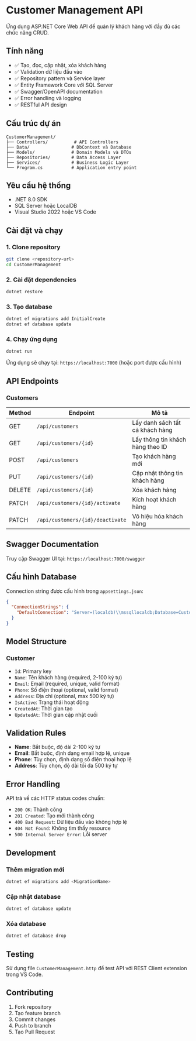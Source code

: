 # Customer Management API

Ứng dụng ASP.NET Core Web API để quản lý khách hàng với đầy đủ các chức năng CRUD.

## Tính năng

- ✅ Tạo, đọc, cập nhật, xóa khách hàng
- ✅ Validation dữ liệu đầu vào
- ✅ Repository pattern và Service layer
- ✅ Entity Framework Core với SQL Server
- ✅ Swagger/OpenAPI documentation
- ✅ Error handling và logging
- ✅ RESTful API design

## Cấu trúc dự án

```
CustomerManagement/
├── Controllers/          # API Controllers
├── Data/                # DbContext và Database
├── Models/              # Domain Models và DTOs
├── Repositories/        # Data Access Layer
├── Services/            # Business Logic Layer
└── Program.cs           # Application entry point
```

## Yêu cầu hệ thống

- .NET 8.0 SDK
- SQL Server hoặc LocalDB
- Visual Studio 2022 hoặc VS Code

## Cài đặt và chạy

### 1. Clone repository
```bash
git clone <repository-url>
cd CustomerManagement
```

### 2. Cài đặt dependencies
```bash
dotnet restore
```

### 3. Tạo database
```bash
dotnet ef migrations add InitialCreate
dotnet ef database update
```

### 4. Chạy ứng dụng
```bash
dotnet run
```

Ứng dụng sẽ chạy tại: `https://localhost:7000` (hoặc port được cấu hình)

## API Endpoints

### Customers

| Method | Endpoint | Mô tả |
|--------|----------|-------|
| GET | `/api/customers` | Lấy danh sách tất cả khách hàng |
| GET | `/api/customers/{id}` | Lấy thông tin khách hàng theo ID |
| POST | `/api/customers` | Tạo khách hàng mới |
| PUT | `/api/customers/{id}` | Cập nhật thông tin khách hàng |
| DELETE | `/api/customers/{id}` | Xóa khách hàng |
| PATCH | `/api/customers/{id}/activate` | Kích hoạt khách hàng |
| PATCH | `/api/customers/{id}/deactivate` | Vô hiệu hóa khách hàng |

## Swagger Documentation

Truy cập Swagger UI tại: `https://localhost:7000/swagger`

## Cấu hình Database

Connection string được cấu hình trong `appsettings.json`:

```json
{
  "ConnectionStrings": {
    "DefaultConnection": "Server=(localdb)\\mssqllocaldb;Database=CustomerManagementDb;Trusted_Connection=true;MultipleActiveResultSets=true"
  }
}
```

## Model Structure

### Customer
- `Id`: Primary key
- `Name`: Tên khách hàng (required, 2-100 ký tự)
- `Email`: Email (required, unique, valid format)
- `Phone`: Số điện thoại (optional, valid format)
- `Address`: Địa chỉ (optional, max 500 ký tự)
- `IsActive`: Trạng thái hoạt động
- `CreatedAt`: Thời gian tạo
- `UpdatedAt`: Thời gian cập nhật cuối

## Validation Rules

- **Name**: Bắt buộc, độ dài 2-100 ký tự
- **Email**: Bắt buộc, định dạng email hợp lệ, unique
- **Phone**: Tùy chọn, định dạng số điện thoại hợp lệ
- **Address**: Tùy chọn, độ dài tối đa 500 ký tự

## Error Handling

API trả về các HTTP status codes chuẩn:
- `200 OK`: Thành công
- `201 Created`: Tạo mới thành công
- `400 Bad Request`: Dữ liệu đầu vào không hợp lệ
- `404 Not Found`: Không tìm thấy resource
- `500 Internal Server Error`: Lỗi server

## Development

### Thêm migration mới
```bash
dotnet ef migrations add <MigrationName>
```

### Cập nhật database
```bash
dotnet ef database update
```

### Xóa database
```bash
dotnet ef database drop
```

## Testing

Sử dụng file `CustomerManagement.http` để test API với REST Client extension trong VS Code.

## Contributing

1. Fork repository
2. Tạo feature branch
3. Commit changes
4. Push to branch
5. Tạo Pull Request
